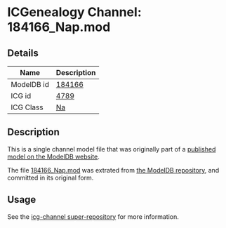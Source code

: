 # ICGenealogy Channel: 184166\_Nap.mod

## Details

Name | Description
---- | -----------
ModelDB id | [184166](http://senselab.med.yale.edu/ModelDB/ShowModel.cshtml?model=184166)
ICG id | [4789](http://icg.neurotheory.ox.ac.uk/channels/2/4789)
ICG Class | [Na](http://icg.neurotheory.ox.ac.uk/channels/2)

## Description

This is a single channel model file that was originally part of a [published model on the ModelDB website](http://senselab.med.yale.edu/mModelDB/ShowModel.cshtml?model=184166).

The file [184166\_Nap.mod](184166_Nap.mod) was extrated from [the ModelDB repository](http://senselab.med.yale.edu/ModelDB/ShowModel.cshtml?model=184166), and committed in its original form.

## Usage

See the [icg-channel super-repository](https://github.com/icgenealogy/icg-channels) for more information.
